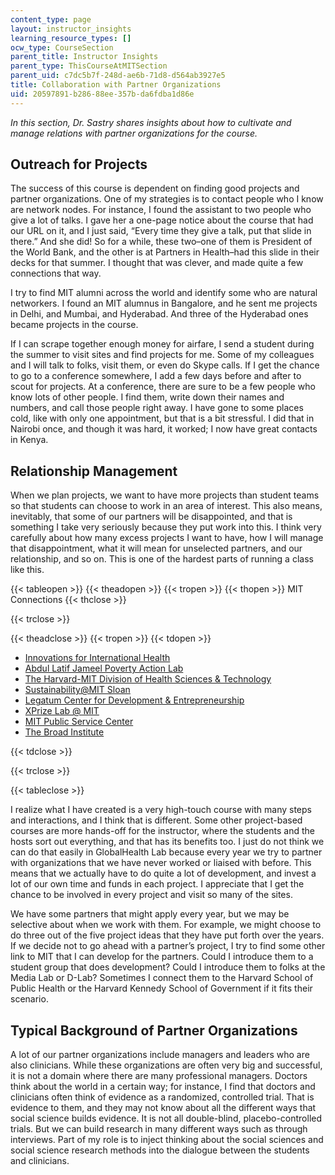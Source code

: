 ```yaml
---
content_type: page
layout: instructor_insights
learning_resource_types: []
ocw_type: CourseSection
parent_title: Instructor Insights
parent_type: ThisCourseAtMITSection
parent_uid: c7dc5b7f-248d-ae6b-71d8-d564ab3927e5
title: Collaboration with Partner Organizations
uid: 20597891-b286-88ee-357b-da6fdba1d86e
---
```


_In this section, Dr. Sastry shares insights about how to cultivate and manage relations with partner organizations for the course._

Outreach for Projects
---------------------

The success of this course is dependent on finding good projects and partner organizations. One of my strategies is to contact people who I know are network nodes. For instance, I found the assistant to two people who give a lot of talks. I gave her a one-page notice about the course that had our URL on it, and I just said, “Every time they give a talk, put that slide in there.” And she did! So for a while, these two–one of them is President of the World Bank, and the other is at Partners in Health–had this slide in their decks for that summer. I thought that was clever, and made quite a few connections that way.

I try to find MIT alumni across the world and identify some who are natural networkers. I found an MIT alumnus in Bangalore, and he sent me projects in Delhi, and Mumbai, and Hyderabad. And three of the Hyderabad ones became projects in the course.

If I can scrape together enough money for airfare, I send a student during the summer to visit sites and find projects for me. Some of my colleagues and I will talk to folks, visit them, or even do Skype calls. If I get the chance to go to a conference somewhere, I add a few days before and after to scout for projects. At a conference, there are sure to be a few people who know lots of other people. I find them, write down their names and numbers, and call those people right away. I have gone to some places cold, like with only one appointment, but that is a bit stressful. I did that in Nairobi once, and though it was hard, it worked; I now have great contacts in Kenya.

Relationship Management
-----------------------

When we plan projects, we want to have more projects than student teams so that students can choose to work in an area of interest. This also means, inevitably, that some of our partners will be disappointed, and that is something I take very seriously because they put work into this. I think very carefully about how many excess projects I want to have, how I will manage that disappointment, what it will mean for unselected partners, and our relationship, and so on. This is one of the hardest parts of running a class like this.

{{< tableopen >}}
{{< theadopen >}}
{{< tropen >}}
{{< thopen >}}
MIT Connections
{{< thclose >}}

{{< trclose >}}

{{< theadclose >}}
{{< tropen >}}
{{< tdopen >}}


*   [Innovations for International Health](http://iihlab.wordpress.com/)
*   [Abdul Latif Jameel Poverty Action Lab](http://www.povertyactionlab.org/)
*   [The Harvard-MIT Division of Health Sciences & Technology](http://hst.mit.edu/)
*   [Sustainability@MIT Sloan](http://mitsloan.mit.edu/sustainability/)
*   [Legatum Center for Development & Entrepreneurship](http://www.lcde.org/)
*   [XPrize Lab @ MIT](http://web.mit.edu/xprize)
*   [MIT Public Service Center](http://web.mit.edu/mitpsc/index.html)
*   [The Broad Institute](http://www.broad.mit.edu/index.html)


{{< tdclose >}}

{{< trclose >}}

{{< tableclose >}}

I realize what I have created is a very high-touch course with many steps and interactions, and I think that is different. Some other project-based courses are more hands-off for the instructor, where the students and the hosts sort out everything, and that has its benefits too. I just do not think we can do that easily in GlobalHealth Lab because every year we try to partner with organizations that we have never worked or liaised with before. This means that we actually have to do quite a lot of development, and invest a lot of our own time and funds in each project. I appreciate that I get the chance to be involved in every project and visit so many of the sites.

We have some partners that might apply every year, but we may be selective about when we work with them. For example, we might choose to do three out of the five project ideas that they have put forth over the years. If we decide not to go ahead with a partner’s project, I try to find some other link to MIT that I can develop for the partners. Could I introduce them to a student group that does development? Could I introduce them to folks at the Media Lab or D-Lab? Sometimes I connect them to the Harvard School of Public Health or the Harvard Kennedy School of Government if it fits their scenario.

Typical Background of Partner Organizations
-------------------------------------------

A lot of our partner organizations include managers and leaders who are also clinicians. While these organizations are often very big and successful, it is not a domain where there are many professional managers. Doctors think about the world in a certain way; for instance, I find that doctors and clinicians often think of evidence as a randomized, controlled trial. That is evidence to them, and they may not know about all the different ways that social science builds evidence. It is not all double-blind, placebo-controlled trials. But we can build research in many different ways such as through interviews. Part of my role is to inject thinking about the social sciences and social science research methods into the dialogue between the students and clinicians.